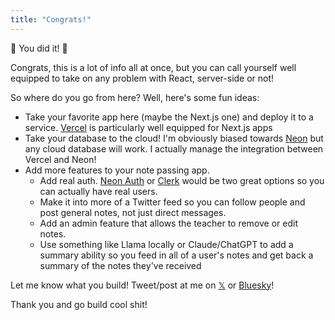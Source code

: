 ```yaml
---
title: "Congrats!"
---
```


🎉 You did it! 🎉

Congrats, this is a lot of info all at once, but you can call yourself well equipped to take on any problem with React, server-side or not!

So where do you go from here? Well, here's some fun ideas:

- Take your favorite app here (maybe the Next.js one) and deploy it to a service. [Vercel][vercel] is particularly well equipped for Next.js apps
- Take your database to the cloud! I'm obviously biased towards [Neon][neon] but any cloud database will work. I actually manage the integration between Vercel and Neon!
- Add more features to your note passing app.
  - Add real auth. [Neon Auth][auth] or [Clerk][clerk] would be two great options so you can actually have real users.
  - Make it into more of a Twitter feed so you can follow people and post general notes, not just direct messages.
  - Add an admin feature that allows the teacher to remove or edit notes.
  - Use something like Llama locally or Claude/ChatGPT to add a summary ability so you feed in all of a user's notes and get back a summary of the notes they've received

Let me know what you build! Tweet/post at me on [𝕏][x] or [Bluesky][bs]!

Thank you and go build cool shit!

[vercel]: https://www.vercel.com
[neon]: https://neon.tech
[clerk]: https://www.clerk.com
[auth]: https://neon.tech/docs/guides/neon-auth
[x]: https://twitter.com/holtbt
[bs]: https://bsky.app/profile/brianholt.me
